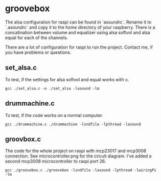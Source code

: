 # groovebox

The alsa configuration for raspi can be found in ´asoundrc´. Rename it to ´.asoundrc´ and copy it to the home directory of your raspberry. There is a concatination between volume and equalizer using alsa softvol and alsa equal for each of the channels.

There are a lot of configuration for raspi to run the project. Contact me, if you have problems or questions.

## set_alsa.c

To test, if the settings for alsa softvol and equal works with c.

    gcc ./set_alsa.c -o ./set_alsa -lasound -lm

## drummachine.c

To test, if the code works on a normal computer.

    gcc ./drummachine.c ./drummachine -lsndfile -lpthread -lasound

## groovbox.c

The code for the whole project on raspi with mcp23017 and mcp3008 connection. See microcontroller.png for the circuit diagram. I've added a second mcp3008 microcontroller to raspi port 26.

    gcc ./groovebox.c ./groovebox -lsndfile -lasound -lpthread -lwiringPi -lm

